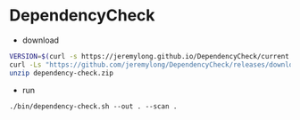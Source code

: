 # DependencyCheck

- download

```sh
VERSION=$(curl -s https://jeremylong.github.io/DependencyCheck/current.txt)
curl -Ls "https://github.com/jeremylong/DependencyCheck/releases/download/v$VERSION/dependency-check-$VERSION-release.zip" --output dependency-check.zip
unzip dependency-check.zip
```

- run

```
./bin/dependency-check.sh --out . --scan .
```
